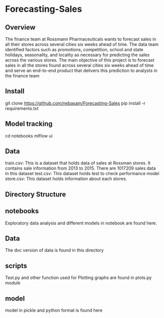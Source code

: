 # Forecasting-Sales

## Overview
The finance team at Rossmann Pharmaceuticals wants to forecast sales in all their stores across several cities six weeks ahead of time. The data team identified factors such as promotions, competition, school and state holidays, seasonality, and locality as necessary for predicting the sales across the various stores.
The main objective of this project is to forecast sales in all the stores found across several cities six weeks ahead of time and serve an end-to-end product that delivers this prediction to analysts in the finance team
## Install
git clone https://github.com/nebasam/Forecasting-Sales
pip install -r requirements.txt
## Model tracking
cd notebooks
mlflow ui
## Data
train.csv: This is a dataset that holds data of sales at Rossman stores. It contains   sale information from 2013 to 2015. There are 1017209 sales data in this dataset
test.csv: This dataset holds test to check performance model
store.csv: This dataset holds information about each stores. 

## Directory Structure

## notebooks
Exploratory data analysis and different models in notebook are found here.
## Data
The dvc version of data is found in this directory
## scripts
Test.py and other function used for Plotting graphs are found in plots.py module
## model
model in pickle and python format is found here

